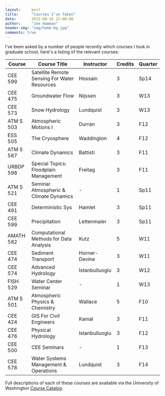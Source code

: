 ```yaml
---
layout:     post
title:      "Courses I've Taken"
date:       2015-08-26 12:00:00
author:     "Joe Hamman"
header-img: "img/home-bg.jpg"
comments: true
---
```


I've been asked by a number of people recently which courses I took in graduate school, here's a listing of the relevant courses:

| Course    | Course Title                                 | Instructor     | Credits | Quarter |
|-----------|----------------------------------------------|----------------|---------|---------|
| CEE 599   | Satellite Remote Sensing For Water Resources | Hossain        | 3       | Sp14    |
| CEE 475   | Groundwater Flow                             | Nijssen        | 3       | W13     |
| CEE 573   | Snow Hydrology                               | Lundquist      | 3       | W13     |
| ATM S 503 | Atmospheric Motions I                        | Durran         | 3       | F12     |
| ESS 505   | The Cryosphere                               | Waddington     | 4       | F12     |
| ATM S 587 | Climate Dynamics                             | Battisti       | 3       | F11     |
| URBDP 598 | Special Topics: Floodplain Management        | Freitag        | 3       | F11     |
| ATM S 521 | Seminar Atmospheric & Climate Dynamics       | -              | 1       | Sp11    |
| CEE 491   | Deterministic Sys                            | Hamlet         | 3       | Sp11    |
| CEE 599   | Precipitation                                | Lettenmaier    | 3       | Sp11    |
| AMATH 582 | Computational Methods for Data Analysis      | Kutz           | 5       | W11     |
| CEE 474   | Sediment Transport                           | Horner-Devine  | 3       | W11     |
| CEE 574   | Advanced Hydrology                           | Istanbulluoglu | 3       | W12     |
| FISH 529  | Water Center Seminar                         | -              | 1       | W13     |
| ATM S 501 | Atmospheric Physics & Chemistry              | Wallace        | 5       | F10     |
| CEE 424   | GIS For Civil Engineers                      | Kamal          | 3       | F11     |
| CEE 476   | Physical Hydrology                           | Istanbulluoglu | 3       | F12     |
| CEE 500   | CEE Seminars                                 | -              | 1       | F13     |
| CEE 578   | Water Systems Management & Operations        | Lundquist      | 3       | F14     |

Full descriptions of each of these courses are available via the University of Washington [Course Catalog](http://www.washington.edu/students/crscat/).
